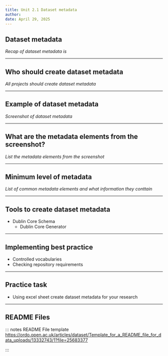 ```yaml
---
title: Unit 2.1 Dataset metadata
author: 
date: April 29, 2025
---
```

## Dataset metadata

_Recap of dataset metadata is_

---
## Who should create dataset metadata

_All projects should create dataset metadata_ 

---
## Example of dataset metadata

_Screenshot of dataset metadata_

---
## What are the metadata elements from the screenshot?

_List the metadata elements from the screenshot_

---
## Minimum level of metadata

_List of common metadata elements and what information they conttain_

---

## Tools to create dataset metadata
 - Dublin Core Schema
   - Dublin Core Generator

---

## Implementing best practice 

- Controlled vocabularies
- Checking repository requirements

---

## Practice task

- Using excel sheet create dataset metadata for your research

---

## README Files


::: notes
README File template https://ordo.open.ac.uk/articles/dataset/Template_for_a_README_file_for_data_uploads/13332743/1?file=25683377

:::
